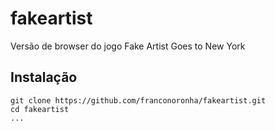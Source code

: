# fakeartist

Versão de browser do jogo Fake Artist Goes to New York

## Instalação
```
git clone https://github.com/franconoronha/fakeartist.git
cd fakeartist
...
```
